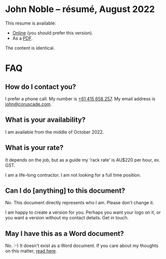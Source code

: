 # John Noble – résumé, August 2022

This resume is available:

- [Online](https://github.com/johnnydecimal/resume/resume.md) (you should prefer this version).
- As a [PDF](https://github.com/johnnydecimal/resume/John%20Noble%20-%20résumé,%20August%202022.pdf).

The content is identical.

# FAQ

## How do I contact you?

I prefer a phone call. My number is [+61 415 658 257](tel:+61415658257). My email address is [john@coruscade.com](mailto:john@coruscade.com).

## What is your availability?

I am available from the middle of October 2022.

## What is your rate?

It depends on the job, but as a guide my 'rack rate' is AU$220 per hour, ex. GST.

I am a life-long contractor. I am not looking for a full time position.

## Can I do \[anything\] to this document?

No. This document directly represents who I am. Please don't change it.

I am happy to create a version for you. Perhaps you want your logo on it, or you want a version without my contact details. Get in touch.

## May I have this as a Word document?

No. :-) It doesn't exist as a Word document. If you care about my thoughts on this matter, [read here](#placeholder).
